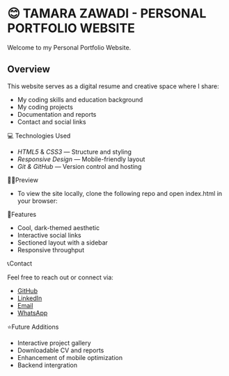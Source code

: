# 😊 TAMARA ZAWADI - PERSONAL PORTFOLIO WEBSITE
Welcome to my Personal Portfolio Website.

## Overview

This website serves as a digital resume and creative space where I share:
- My coding skills and education background
- My coding projects 
- Documentation and reports
- Contact and social links

💻 Technologies Used
- *HTML5* & *CSS3* — Structure and styling
- *Responsive Design* — Mobile-friendly layout
- *Git & GitHub* — Version control and hosting

👩‍💻Preview
- To view the site locally, clone the following repo and open index.html in your browser:

📍Features

- Cool, dark-themed aesthetic
- Interactive social links
- Sectioned layout with a sidebar
- Responsive throughput

📞Contact

Feel free to reach out or connect via:
  - [GitHub](https://github.com/Zawadi321)
  - [LinkedIn](https://www.linkedin.com/in/tamara-zawadi-t101)
  - [Email](mailto:zawaditamara101@gmail.com)
  - [WhatsApp](https://wa.me/254102262695)

⭐Future Additions

- Interactive project gallery
- Downloadable CV and reports
- Enhancement of mobile optimization
- Backend intergration



